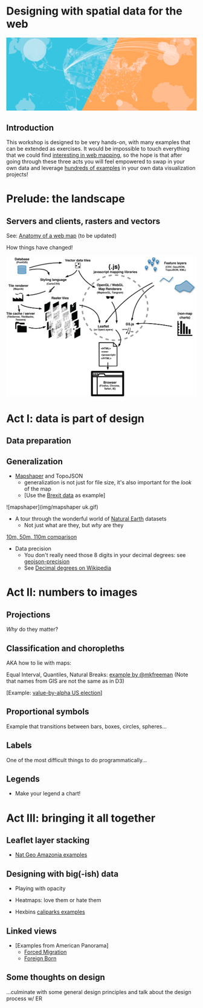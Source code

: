 # Designing with spatial data for the web

![Designing with spatial data](img/header.png)

## Introduction

This workshop is designed to be very hands-on, with many examples that can be
extended as exercises. It would be impossible to touch everything that we could
find [interesting in web mapping](https://hi.stamen.com/an-ode-to-d3-js-projections-9d6477d6da0b#.1hr10rltk),
so the hope is that after going through these three acts you will feel empowered
to swap in your own data and leverage [hundreds of examples](http://blockbuilder.org/search#api=d3.geo.path) in your own data visualization projects!

# Prelude: the landscape

## Servers and clients, rasters and vectors

See: [Anatomy of a web map](http://maptime.io/anatomy-of-a-web-map/) (to be updated)

How things have changed!

![old anatomy slide](https://raw.githubusercontent.com/maptime/anatomy-of-a-web-map/gh-pages/images/anatomy-of-a-web-map.png)

# Act I: data is part of design

## Data preparation

## Generalization

* [Mapshaper](http://www.mapshaper.org/) and TopoJSON
  * generalization is not just for file size, it's also important for the _look_ of the map
  * [Use the [Brexit data](http://bl.ocks.org/almccon/7257fe68b3bfa4199e154016d983cddc) as example]

![mapshaper](img/mapshaper uk.gif)

* A tour through the wonderful world of [Natural Earth](http://www.naturalearthdata.com/) datasets
  * Not just what are they, but _why_ are they

[10m, 50m, 110m comparison](http://bl.ocks.org/almccon/b2d9eaea25b73a16a0ffeb3a2485054c)

* Data precision
  * You don't really need those 8 digits in your decimal degrees: see [geojson-precision](https://www.npmjs.com/package/geojson-precision)
  * See [Decimal degrees on Wikipedia](https://en.wikipedia.org/wiki/Decimal_degrees)

# Act II: numbers to images

## Projections

_Why_ do they matter?

## Classification and choropleths

AKA how to lie with maps:

Equal Interval, Quantiles, Natural Breaks: [example by @mkfreeman](http://bl.ocks.org/mkfreeman/raw/01c5c8464a1f837c6c137e079c9218d0/)
(Note that names from GIS are not the same as in D3)

[Example: [value-by-alpha US election](http://bl.ocks.org/almccon/cb30a0f6bdfa2aa5b15f8022b82bc8b1)]

## Proportional symbols

Example that transitions between bars, boxes, circles, spheres...

## Labels

One of the most difficult things to do programmatically... 

## Legends

* Make your legend a chart!

# Act III: bringing it all together

## Leaflet layer stacking

* [Nat Geo Amazonia examples](https://hi.stamen.com/exploring-the-amazon-with-code-and-data-5750afec6ef2)

## Designing with big(-ish) data

* Playing with opacity

* Heatmaps: love them or hate them

* Hexbins [caliparks examples](https://stamen.cartodb.com/u/stamen-org/viz/9499c9a6-80cd-11e4-9e9b-f23c91504230/public_map)

## Linked views

* [Examples from American Panorama]
  * [Forced Migration](http://dsl.richmond.edu/panorama/forcedmigration)
  * [Foreign Born](http://dsl.richmond.edu/panorama/foreignborn)

## Some thoughts on design
...culminate with some general design principles and talk about the design process w/ ER
